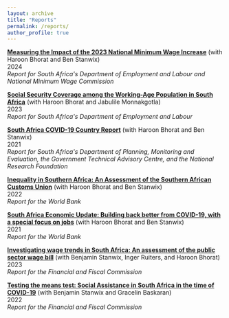 ```yaml
---
layout: archive
title: "Reports"
permalink: /reports/
author_profile: true
---
```


**[Measuring the Impact of the 2023 National Minimum Wage Increase](https://www.labour.gov.za/DocumentCenter/Reports/Annual%20Reports/National%20Minimum%20Wage%20Report/2023/National%20Minimum%20Wage%20Report%202023.pdf)** (with Haroon Bhorat and Ben Stanwix) <br />
2024 <br />
*Report for South Africa's Department of Employment and Labour and National Minimum Wage Commission*

**[Social Security Coverage among the Working-Age Population in South Africa](https://www.labour.gov.za/DocumentCenter/Research%20Documents/2023/Final%20Social%20Security%20Report.pdf)** (with Haroon Bhorat and Jabulile Monnakgotla) <br />
2023 <br />
*Report for South Africa's Department of Employment and Labour*

**[South Africa COVID-19 Country Report](https://www.dpme.gov.za/Documents/SA%20COVID-19%20Report.pdf)** (with Haroon Bhorat and Ben Stanwix) <br />
2021 <br />
*Report for South Africa's Department of Planning, Monitoring and Evaluation, the Government Technical Advisory Centre, and the National Research Foundation*

**[Inequality in Southern Africa: An Assessment of the Southern African Customs Union](https://documents1.worldbank.org/curated/en/099125303072236903/pdf/P1649270c02a1f06b0a3ae02e57eadd7a82.pdf)** (with Haroon Bhorat and Ben Stanwix) <br />
2022 <br />
*Report for the World Bank*

**[South Africa Economic Update: Building back better from COVID-19, with a special focus on jobs](https://documents1.worldbank.org/curated/en/161431626102808095/pdf/Building-Back-Better-from-COVID-19-with-a-Special-Focus-on-Jobs.pdf)** (with Haroon Bhorat and Ben Stanwix) <br />
2021 <br />
*Report for the World Bank*

**[Investigating wage trends in South Africa: An assessment of the public sector wage bill](https://www.ffc.co.za/_files/ugd/b8806a_db0e9a8c316d47f18b4c664580dc10fe.pdf)** (with Benjamin Stanwix, Inger Ruiters, and Haroon Bhorat) <br />
2023  <br />
*Report for the Financial and Fiscal Commission*

**[Testing the means test: Social Assistance in South Africa in the time of COVID-19](https://www.ffc.co.za/_files/ugd/b8806a_48173b592bb444bbac9a3f041d64a44c.pdf)** (with Benjamin Stanwix and Gracelin Baskaran) <br />
2022  <br />
*Report for the Financial and Fiscal Commission*



